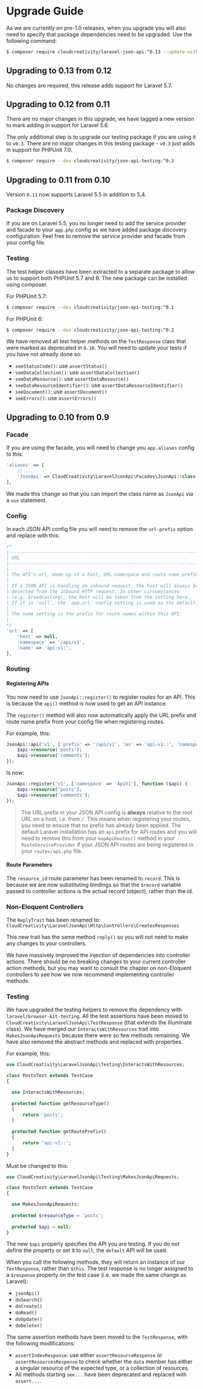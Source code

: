 # Upgrade Guide 

As we are currently on pre-1.0 releases, when you upgrade you will also need to specify that package
dependencies need to be upgraded. Use the following command:

```bash
$ composer require cloudcreativity/laravel-json-api:^0.13 --update-with-dependencies
```

## Upgrading to 0.13 from 0.12

No changes are required, this release adds support for Laravel 5.7.

## Upgrading to 0.12 from 0.11

There are no major changes in this upgrade, we have tagged a new version to mark adding in support
for Laravel 5.6.

The only additional step is to upgrade our testing package if you are using it to `v0.3`. There are
no major changes in this testing package - `v0.3` just adds in support for PHPUnit 7.0.

```bash
$ composer require --dev cloudcreativity/json-api-testing:^0.3
``` 

## Upgrading to 0.11 from 0.10

Version `0.11` now supports Laravel 5.5 in addition to 5.4.

### Package Discovery

If you are on Laravel 5.5, you no longer need to add the service provider and facade to your `app.php` config as
we have added package discovery configuration. Feel free to remove the service provider and facade from your
config file.

### Testing

The test helper classes have been extracted to a separate package to allow us to support both PHPUnit 5.7 and 6. 
The new package can be installed using composer.

For PHPUnit 5.7:

```bash
$ composer require --dev cloudcreativity/json-api-testing:^0.1
```

For PHPUnit 6:

```bash
$ composer require --dev cloudcreativity/json-api-testing:^0.2
```

We have removed all test helper methods on the `TestResponse` class that were marked as deprecated in `0.10`. 
You will need to update your tests if you have not already done so:

  - `seeStatusCode()`: use `assertStatus()`
  - `seeDataCollection()`: use `assertDataCollection()`
  - `seeDataResource()`: use `assertDataResource()`
  - `seeDataResourceIdentifier()`: use `assertDataResourceIdentifier()`
  - `seeDocument()`: use `assertDocument()`
  - `seeErrors()`: use `assertErrors()` 

## Upgrading to 0.10 from 0.9

### Facade

If you are using the facade, you will need to change you `app.aliases` config to this:

```php
'aliases' => [
    // ...
    'JsonApi' => CloudCreativity\LaravelJsonApi\Facades\JsonApi::class,
],
```

We made this change so that you can import the class name as `JsonApi` via a `use` statement.

### Config

In each JSON API config file you will need to remove the `url-prefix` option and replace with this:

```php
/*
|--------------------------------------------------------------------------
| URL
|--------------------------------------------------------------------------
|
| The API's url, made up of a host, URL namespace and route name prefix.
|
| If a JSON API is handling an inbound request, the host will always be
| detected from the inbound HTTP request. In other circumstances
| (e.g. broadcasting), the host will be taken from the setting here.
| If it is `null`, the `app.url` config setting is used as the default.
|
| The name setting is the prefix for route names within this API.
|
*/
'url' => [
    'host' => null,
    'namespace' => '/api/v1',
    'name' => 'api:v1:',
],
```

### Routing

#### Registering APIs

You now need to use `JsonApi::register()` to register routes for an API. This is because the `api()` method
is now used to get an API instance.

The `register()` method will also now automatically apply the URL prefix and route name prefix from your config 
file when registering routes.

For example, this:

```php
JsonApi::api('v1', ['prefix' => '/api/v1', 'as' => 'api-v1::', 'namespace' => 'ApiV1'], function ($api) {
    $api->resource('posts');
    $api->resource('comments');
});
```

Is now:

```php
JsonApi::register('v1', ['namespace' => 'ApiV1'], function ($api) {
    $api->resource('posts');
    $api->resource('comments');
});
```

> The URL prefix in your JSON API config is **always** relative to the root URL on a host, i.e. from `/`. 
This means when registering your routes, you need to ensure that no prefix has already been applied. The default
Laravel installation has an `api` prefix for API routes and you will need to remove this from your `mapApiRoutes()`
method in your `RouteServiceProvider` if your JSON API routes are being registered in your `routes/api.php` file.

#### Route Parameters

The `resource_id` route parameter has been renamed to `record`. This is because we are now substituting bindings
so that the `$record` variable passed to controller actions is the actual record (object), rather than the id.

### Non-Eloquent Controllers

The `ReplyTrait` has been renamed to:
`CloudCreativity\LaravelJsonApi\Http\Controllers\CreatesResponses`

This new trait has the same method `reply()` so you will not need to make any changes to your controllers.

We have massively improved the injection of dependencies into controller actions. There should be no breaking changes
to your current controller action methods, but you may want to consult the chapter on non-Eloquent controllers to
see how we now recommend implementing controller methods.

### Testing

We have upgraded the testing helpers to remove the dependency with `laravel/browser-kit-testing`. All the test
assertions have been moved to `CloudCreativity\LaravelJsonApi\TestResponse` (that extends the Illuminate class).
We have merged our `InteractsWithResources` trait into `MakesJsonApiRequests` because there were so few methods 
remaining. We have also removed the abstract methods and replaced with properties.

For example, this:

```php
use CloudCreativity\LaravelJsonApi\Testing\InteractsWithResources;

class PostsTest extends TestCase
{

  use InteractsWithResources;
  
  protected function getResourceType()
  {
      return 'posts';
  }
  
  protected function getRoutePrefix()
  {
      return 'api-v1::';
  }
}
```

Must be changed to this:

```php
use CloudCreativity\LaravelJsonApi\Testing\MakesJsonApiRequests;

class PostsTest extends TestCase
{

  use MakesJsonApiRequests;
  
  protected $resourceType = 'posts';
  
  protected $api = null;
}
```

The new `$api` property specifies the API you are testing. If you do not define the property or set it to `null`, 
the `default` API will be used.

When you call the following methods, they will return an instance of our `TestResponse`, rather than `$this`. The
test response is no longer assigned to a `$response` property on the test case (i.e. we made the same change as
Laravel):

- `jsonApi()`
- `doSearch()`
- `doCreate()`
- `doRead()`
- `doUpdate()`
- `doDelete()`

The same assertion methods have been moved to the `TestResponse`, with the following modifications:

- `assertIndexResponse`: use either `assertResourceResponse` or `assertResourcesResponse` to check whether the
`data` member has either a singular resource of the expected type, or a collection of resources.
- All methods starting `see...` have been deprecated and replaced with `assert...`. 
